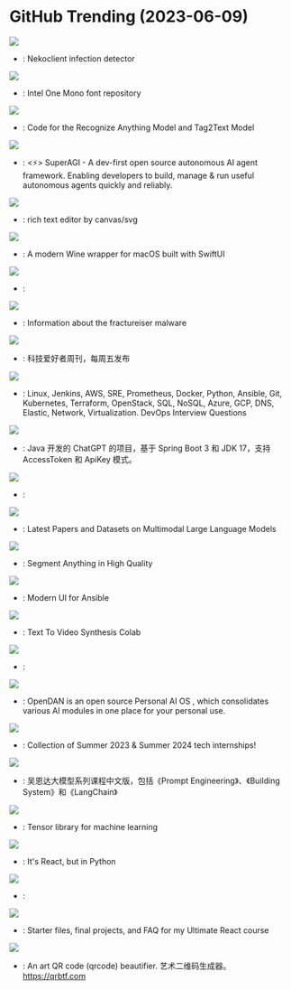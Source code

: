 # GitHub Trending (2023-06-09)

![](https://img.shields.io/badge/Java-New%2048-green?style=flat-square&logo=appveyor)
- [](https://github.comundefined): Nekoclient infection detector

![](https://img.shields.io/badge/none-New%20282-green?style=flat-square&logo=appveyor)
- [](https://github.comundefined): Intel One Mono font repository

![](https://img.shields.io/badge/Python-New%2097-green?style=flat-square&logo=appveyor)
- [](https://github.comundefined): Code for the Recognize Anything Model and Tag2Text Model

![](https://img.shields.io/badge/Python-New%20624-green?style=flat-square&logo=appveyor)
- [](https://github.comundefined): <⚡️> SuperAGI - A dev-first open source autonomous AI agent framework. Enabling developers to build, manage & run useful autonomous agents quickly and reliably.

![](https://img.shields.io/badge/TypeScript-New%20120-green?style=flat-square&logo=appveyor)
- [](https://github.comundefined): rich text editor by canvas/svg

![](https://img.shields.io/badge/Swift-New%20400-green?style=flat-square&logo=appveyor)
- [](https://github.comundefined): A modern Wine wrapper for macOS built with SwiftUI

![](https://img.shields.io/badge/Ruby-New%201-green?style=flat-square&logo=appveyor)
- [](https://github.comundefined): 

![](https://img.shields.io/badge/Java-New%20266-green?style=flat-square&logo=appveyor)
- [](https://github.comundefined): Information about the fractureiser malware

![](https://img.shields.io/badge/none-New%20117-green?style=flat-square&logo=appveyor)
- [](https://github.comundefined): 科技爱好者周刊，每周五发布

![](https://img.shields.io/badge/Python-New%2077-green?style=flat-square&logo=appveyor)
- [](https://github.comundefined): Linux, Jenkins, AWS, SRE, Prometheus, Docker, Python, Ansible, Git, Kubernetes, Terraform, OpenStack, SQL, NoSQL, Azure, GCP, DNS, Elastic, Network, Virtualization. DevOps Interview Questions

![](https://img.shields.io/badge/Java-New%20154-green?style=flat-square&logo=appveyor)
- [](https://github.comundefined): Java 开发的 ChatGPT 的项目，基于 Spring Boot 3 和 JDK 17，支持 AccessToken 和 ApiKey 模式。

![](https://img.shields.io/badge/none-New%2053-green?style=flat-square&logo=appveyor)
- [](https://github.comundefined): 

![](https://img.shields.io/badge/none-New%2037-green?style=flat-square&logo=appveyor)
- [](https://github.comundefined): Latest Papers and Datasets on Multimodal Large Language Models

![](https://img.shields.io/badge/none-New%20219-green?style=flat-square&logo=appveyor)
- [](https://github.comundefined): Segment Anything in High Quality

![](https://img.shields.io/badge/Go-New%2073-green?style=flat-square&logo=appveyor)
- [](https://github.comundefined): Modern UI for Ansible

![](https://img.shields.io/badge/Jupyter%20Notebook-New%20182-green?style=flat-square&logo=appveyor)
- [](https://github.comundefined): Text To Video Synthesis Colab

![](https://img.shields.io/badge/Python-New%2027-green?style=flat-square&logo=appveyor)
- [](https://github.comundefined): 

![](https://img.shields.io/badge/Python-New%20236-green?style=flat-square&logo=appveyor)
- [](https://github.comundefined): OpenDAN is an open source Personal AI OS , which consolidates various AI modules in one place for your personal use.

![](https://img.shields.io/badge/none-New%20172-green?style=flat-square&logo=appveyor)
- [](https://github.comundefined): Collection of Summer 2023 & Summer 2024 tech internships!

![](https://img.shields.io/badge/Jupyter%20Notebook-New%20432-green?style=flat-square&logo=appveyor)
- [](https://github.comundefined): 吴恩达大模型系列课程中文版，包括《Prompt Engineering》、《Building System》和《LangChain》

![](https://img.shields.io/badge/C-New%20171-green?style=flat-square&logo=appveyor)
- [](https://github.comundefined): Tensor library for machine learning

![](https://img.shields.io/badge/Python-New%20920-green?style=flat-square&logo=appveyor)
- [](https://github.comundefined): It's React, but in Python

![](https://img.shields.io/badge/none-New%2056-green?style=flat-square&logo=appveyor)
- [](https://github.comundefined): 

![](https://img.shields.io/badge/JavaScript-New%20101-green?style=flat-square&logo=appveyor)
- [](https://github.comundefined): Starter files, final projects, and FAQ for my Ultimate React course

![](https://img.shields.io/badge/JavaScript-New%20507-green?style=flat-square&logo=appveyor)
- [](https://github.comundefined): An art QR code (qrcode) beautifier. 艺术二维码生成器。https://qrbtf.com

